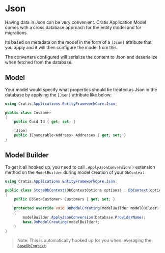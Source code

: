 # Json

Having data in Json can be very convenient. Cratis Application Model comes with a cross database
approach for the entity model and for migrations.

Its based on metadata on the model in the form of a `[Json]` attribute that you apply and
it will then configure the model from this.

The converters configured will serialize the content to Json and deserialize when fetched from the
database.

## Model

Your model would specify what properties should be treated as Json in the database by
applying the `[Json]` attribute like below:

```csharp
using Cratis.Applications.EntityFrameworkCore.Json;

public class Customer
{
    public Guid Id { get; set; }

    [Json]
    public IEnumerable<Address> Addresses { get; set; }
}
```

## Model Builder

To get it all hooked up, you need to call `.ApplyJsonConversion()` extension method on the
`ModelBuilder` during model creation of your `DbContext`:

```csharp
using Cratis.Applications.EntityFrameworkCore.Json;

public class StoreDbContext(DbContextOptions options) : DbContext(options)
{
    public DbSet<Customer> Customers { get; set; }

    protected override void OnModelCreating(ModelBuilder modelBuilder)
    {
        modelBuilder.ApplyJsonConversion(Database.ProviderName);
        base.OnModelCreating(modelBuilder);
    }
}
```

> Note: This is automatically hooked up for you when leveraging the [`BaseDbContext`](./base-db-context.md).
